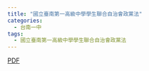 ```yaml
---
title: "國立臺南第一高級中學學生聯合自治會政黨法"
categories:
  - 台南一中
tags:
  - 國立臺南第一高級中學學生聯合自治會政黨法
---
```


 [PDF](https://sp.tnfsh.tn.edu.tw/sa/wp-content/uploads/2019/10/國立臺南第一高級中學學生聯合自治會政黨法.pdf)
